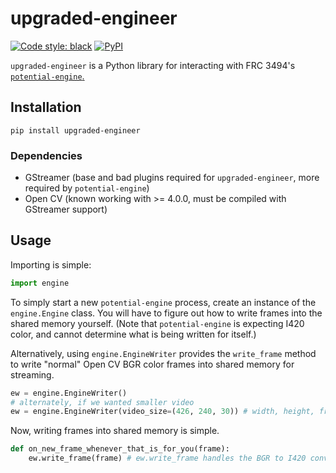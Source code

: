 upgraded-engineer
===
[![Code style: black](https://img.shields.io/badge/code%20style-black-000000.svg)](https://github.com/python/black)
[![PyPI](https://img.shields.io/pypi/v/upgraded-engineer.svg)](https://pypi.org/project/upgraded-engineer/)

`upgraded-engineer` is a Python library for interacting with FRC 3494's [`potential-engine`.](https://github.com/BHSSFRC/potential-engine)

## Installation
`pip install upgraded-engineer`
### Dependencies
* GStreamer (base and bad plugins required for `upgraded-engineer`, more required by `potential-engine`)
* Open CV (known working with >= 4.0.0, must be compiled with GStreamer support)

## Usage
Importing is simple:
```python
import engine
```
To simply start a new `potential-engine` process, create an instance of the `engine.Engine` class. You will have to figure out how to write frames into the shared memory yourself. (Note that `potential-engine` is expecting I420 color, and cannot determine what is being written for itself.)

Alternatively, using `engine.EngineWriter` provides the `write_frame` method to write "normal" Open CV BGR color frames into shared memory for streaming.
```python
ew = engine.EngineWriter()
# alternately, if we wanted smaller video
ew = engine.EngineWriter(video_size=(426, 240, 30)) # width, height, framerate
```
Now, writing frames into shared memory is simple.
```python
def on_new_frame_whenever_that_is_for_you(frame):
    ew.write_frame(frame) # ew.write_frame handles the BGR to I420 conversion automagically
```
